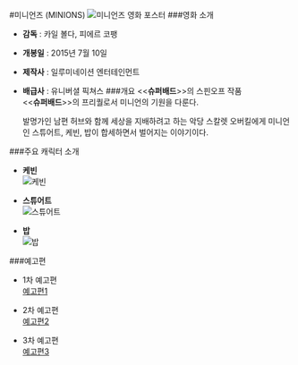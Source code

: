 #미니언즈 (MINIONS)
![미니언즈 영화 포스터](https://upload.wikimedia.org/wikipedia/ko/5/56/%EB%AF%B8%EB%8B%88%EC%96%B8%EC%A6%88.jpg)
###영화 소개
+ __감독__ : 카일 볼다, 피에르 코팽
+ __개봉일__ : 2015년 7월 10일
+ __제작사__ : 일루미네이션 엔터테인먼트
+ __배급사__ : 유니버셜 픽쳐스
###개요
<<__슈퍼배드__>>의 스핀오프 작품  
<<__슈퍼배드__>>의 프리퀄로서 미니언의 기원을 다룬다.  
  
  발명가인 남편 허브와 함께 세상을 지배하려고 하는 악당 스칼렛 오버킬에게 미니언인 스튜어트, 케빈, 밥이 합세하면서 벌어지는 이야기이다.
  
###주요 캐릭터 소개
+ __케빈__  
![케빈](https://ww.namu.la/s/1a5f81fe30afec44f1ec2bb96f65a394cfeadd9f5a4a50e180fc591a0ec596f5a234f957a2fab41f9d18c1605acfb51593b131e74af3ca69bf95a469c282f19745da1e800641007b39586aabc5a1a9f7ab09c14316a75b20ceb74c88372fd4f1)  

+ __스튜어트__  
![스튜어트](https://ww.namu.la/s/86309d7872085750fc09ec3ad31cc0cc13873aa6833762e0a382dfea1de344336eaf474c0aedf74ca2ea0a00e79bebab3c9cb29224ae3e092bdc5eb52782fe12f6c6cd0ff1792c0bd053b307caa098ccc1eccfda98c2730101983f63b22e79bd)  
  
+ __밥__  
![밥](https://w.namu.la/s/a9a40adaf3805d8ef41436e8b4c6f65eaa9673ef2293b661c946100a0b4cae88b8b5f2516436822aa6469f03a5f4830091706f19054f6c35153cb09601cb633e4eaeb60c8b84047c704c8bdcd09fb8195a153cc339ef20e0e5a71817cd5204d0)  

###예고편
+ 1차 예고편  
[예고편1](https://youtu.be/hpfJ8S1Q4KI)  
  
+ 2차 예고편  
[예고편2](https://youtu.be/i88ejLEm8tE)  
  
+ 3차 예고편  
[예고편3](https://youtu.be/4jhjXpMeOUA)